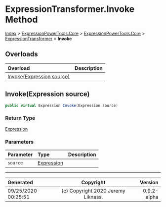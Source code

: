 ﻿# ExpressionTransformer.Invoke Method

[Index](../index.md) > [ExpressionPowerTools.Core](ExpressionPowerTools.Core.a.md) > [ExpressionPowerTools.Core](ExpressionPowerTools.Core.n.md) > [ExpressionTransformer](ExpressionPowerTools.Core.ExpressionTransformer.cs.md) > **Invoke**



## Overloads

| Overload | Description |
| :-- | :-- |
| [Invoke(Expression source)](#invokeexpression-source) |  |
## Invoke(Expression source)



```csharp
public virtual Expression Invoke(Expression source)
```

### Return Type

 [Expression](https://docs.microsoft.com/dotnet/api/system.linq.expressions.expression) 

### Parameters

| Parameter | Type | Description |
| :-- | :-- | :-- |
| `source` | [Expression](https://docs.microsoft.com/dotnet/api/system.linq.expressions.expression) |  |



---

| Generated | Copyright | Version |
| :-- | :-: | --: |
| 09/25/2020 00:25:51 | (c) Copyright 2020 Jeremy Likness. | 0.9.2-alpha |
